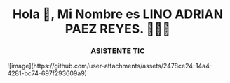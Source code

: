 <h1 align="center">Hola 👋, Mi Nombre es LINO ADRIAN PAEZ REYES. 👨🏻‍💻</h1>
<h3 align="center">ASISTENTE TIC</h3>
![image](https://github.com/user-attachments/assets/2478ce24-14a4-4281-bc74-697f293609a9)
